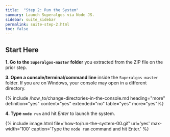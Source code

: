 ```yaml
---
title:  "Step 2: Run the System"
summary: Launch Superalgos via Node JS.
sidebar: suite_sidebar
permalink: suite-step-2.html
toc: false
---
```


## Start Here

**1. Go to the ```Superalgos-master``` folder** you extracted from the ZIP file on the prior step.

**3. Open a console/terminal/command line** inside the ```Superalgos-master``` folder. If you are on Windows, your console may open in a different directory.

{% include /how_to/change-directories-in-the-console.md heading="more" definition="yes" content="yes" extended="no" table="yes" more="yes"%}

**4. Type ```node run```** and hit *Enter* to launch the system.

{% include image.html file='how-to/run-the-system-00.gif' url='yes' max-width='100' caption='Type the ```node run``` command and hit Enter.' %}